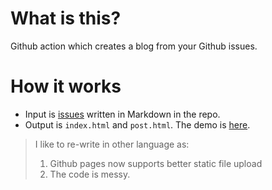 # What is this?

Github action which creates a blog from your Github issues.

# How it works

* Input is [issues](https://github.com/narutaro/blog-from-github-issues/issues) written in Markdown in the repo.
* Output is `index.html` and `post.html`. The demo is [here](https://narutaro.github.io/blog-from-github-issues/). 


> I like to re-write in other language as:
> 1. Github pages now supports better static file upload
> 2. The code is messy. 
